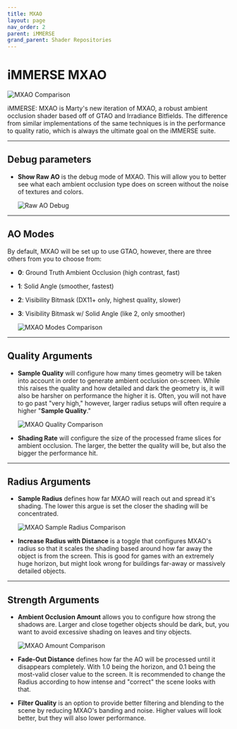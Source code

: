 ```yaml
---
title: MXAO
layout: page
nav_order: 2
parent: iMMERSE
grand_parent: Shader Repositories
---
```


# iMMERSE MXAO

![MXAO Comparison](../images/mxao_main.png)

iMMERSE: MXAO is Marty's new iteration of MXAO, a robust ambient occlusion shader based off of GTAO and Irradiance Bitfields. The difference from similar implementations of the same techniques is in the performance to quality ratio, which is always the ultimate goal on the iMMERSE suite.

---

## Debug parameters

* **Show Raw AO** is the debug mode of MXAO. This will allow you to better see what each ambient occlusion type does on screen without the noise of textures and colors.

    ![Raw AO Debug](../images/mxao_raw_output.jpg)

---

## AO Modes

By default, MXAO will be set up to use GTAO, however, there are three others from you to choose from:

* **0**: Ground Truth Ambient Occlusion (high contrast, fast)

* **1**: Solid Angle (smoother, fastest)

* **2**: Visibility Bitmask (DX11+ only, highest quality, slower)

* **3**: Visibility Bitmask w/ Solid Angle (like 2, only smoother)

    ![MXAO Modes Comparison](../images/mxao_comparison_numbered.webp)

---

## Quality Arguments

* **Sample Quality** will configure how many times geometry will be taken into account in order to generate ambient occlusion on-screen. While this raises the quality and how detailed and dark the geometry is, it will also be harsher on performance the higher it is. Often, you will not have to go past "very high," however, larger radius setups will often require a higher "**Sample Quality**."

    ![MXAO Quality Comparison](../images/mxao_quality_comparison.webp)

* **Shading Rate** will configure the size of the processed frame slices for ambient occlusion. The larger, the better the quality will be, but also the bigger the performance hit.

---

## Radius Arguments

* **Sample Radius** defines how far MXAO will reach out and spread it's shading. The lower this argue is set the closer the shading will be concentrated.

    ![MXAO Sample Radius Comparison](../images/mxao_sampleradius_comparison_numbered.webp)

* **Increase Radius with Distance** is a toggle that configures MXAO's radius so that it scales the shading based around how far away the object is from the screen. This is good for games with an extremely huge horizon, but might look wrong for buildings far-away or massively detailed objects.

---

## Strength Arguments

* **Ambient Occlusion Amount** allows you to configure how strong the shadows are. Larger and close together objects should be dark, but, you want to avoid excessive shading on leaves and tiny objects.

    ![MXAO Amount Comparison](../images/mxao_amount_comparison.webp)

* **Fade-Out Distance** defines how far the AO will be processed until it disappears completely. With 1.0 being the horizon, and 0.1 being the most-valid closer value to the screen. It is recommended to change the Radius according to how intense and "correct" the scene looks with that.

* **Filter Quality** is an option to provide better filtering and blending to the scene by reducing MXAO's banding and noise. Higher values will look better, but they will also lower performance.